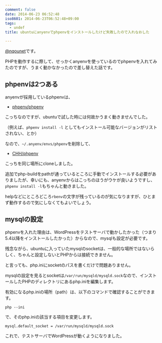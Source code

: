 ```yaml
---
comment: false
date: 2014-06-23 06:52:48
iso8601: 2014-06-23T06:52:48+09:00
tags:
  - undef
title: ubuntuにanyenvでphpenvをインストールしたけど失敗したので入れなおした

---
```


<p><a href="https://twitter.com/nqounet">@nqounet</a>です。</p>

<p>PHPを動作するに際して、せっかくanyenvを使っているのでphpenvを入れてみたのですが、うまく動かなかったので差し替えた話です。</p>



<h2>phpenvは2つある</h2>

<p>anyenvが採用しているphpenvは、</p>

<ul>
<li><a href="https://github.com/phpenv/phpenv">phpenv/phpenv</a></li>
</ul>

<p>こっちなのですが、ubuntuで試した時には何故かうまく動きませんでした。</p>

<p>（例えば、<code>phpenv install -l</code> としてもインストール可能なバージョンがリストされない、とか）</p>

<p>なので、<code>~/.anyenv/envs/phpenv</code>を削除して、</p>

<ul>
<li><a href="https://github.com/CHH/phpenv">CHH/phpenv</a></li>
</ul>

<p>こっちを同じ場所にcloneしました。</p>

<p>追加でphp-buildをpathが通っているところに手動でインストールする必要がありましたが、幸いにも、anyenvからはこっちのほうがウケが良いようですし、<code>phpenv install -l</code>もちゃんと動きました。</p>

<p>helpなどにところどころ<code>rbenv</code>の文字が残っているのが気になりますが、ひとまず動作するので気にしなくてもよいでしょう。</p>

<h2>mysqlの設定</h2>

<p>phpenvを入れた理由は、WordPressをテストサーバで動かしたかった（つまり5.4以降をインストールしたかった）からなので、mysqlも設定が必要です。</p>

<p>残念ながら、ubuntuに入っていたmysqlのsocketは、一般的な場所ではないらしく、ちゃんと設定しないとPHPからは接続できません。</p>

<p>と言っても、php.iniにsocketのパスを書くだけで問題ありません。</p>

<p>mysqlの設定を見るとsocketは<code>/var/run/mysqld/mysqld.sock</code>なので、インストールしたPHPのディレクトリにあるphp.iniを編集します。</p>

<p>有効になるphp.iniの場所（path）は、以下のコマンドで確認することができます。</p>

```
php --ini
```

<p>で、そのphp.iniの該当する項目を変更します。</p>

```
mysql.default_socket = /var/run/mysqld/mysqld.sock
```

<p>これで、テストサーバでWordPressが動くようになりました。</p>
    	